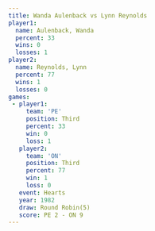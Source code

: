 ```yaml
---
title: Wanda Aulenback vs Lynn Reynolds
player1:                
  name: Aulenback, Wanda
  percent: 33           
  wins: 0               
  losses: 1             
player2:                
  name: Reynolds, Lynn  
  percent: 77           
  wins: 1               
  losses: 0             
games:
 - player1:         
     team: 'PE'     
     position: Third
     percent: 33    
     win: 0         
     loss: 1        
   player2:         
     team: 'ON'     
     position: Third
     percent: 77    
     win: 1         
     loss: 0        
   event: Hearts       
   year: 1982          
   draw: Round Robin(5)
   score: PE 2 - ON 9  
---
```

